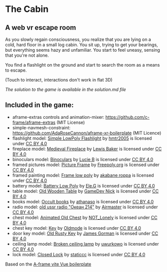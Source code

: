 # The Cabin

## A web vr escape room

As you slowly regain consciousness, you realize that you are lying on a cold, hard floor in a small log cabin. You sit up, trying to get your bearings, but everything seems hazy and unfamiliar. You start to feel uneasy, sensing that you're not alone.

You find a flashlight on the ground and start to search the room as a means to escape.

(Touch to interact, interactions don't work in flat 3D)

*The solution to the game is available in the solution.md file*

## Included in the game:

- aframe-extras controls and animation-mixer: https://github.com/c-frame/aframe-extras  (MIT License)
- simple-navmesh-constraint: https://github.com/AdaRoseCannon/aframe-xr-boilerplate (MIT Licence)
- flashlight model: [Simple LowPoly Flashlight](https://sketchfab.com/3d-models/simple-lowpoly-flashlight-ef137b1e3e9b43d2a6054c65e6d3f8e5) by [hmtr2005](https://sketchfab.com/hmtr2005) is licensed under [CC BY 4.0](https://creativecommons.org/licenses/by/4.0/)
- fireplace model: [Medieval Fireplace](https://sketchfab.com/3d-models/medieval-fireplace-cff078a0eba048578ede96e8232241df) by [Lewis Baker](https://sketchfab.com/LewisBaker) is licensed under [CC BY 4.0](https://creativecommons.org/licenses/by/4.0/)
- binoculars model: [Binoculars](https://sketchfab.com/3d-models/binoculars-8a4df3e1ac3e4fccaec1bebd2016ff31) by [Lucie B](https://sketchfab.com/LucieB) is licensed under [CC BY 4.0](https://creativecommons.org/licenses/by/4.0/)
- framed pictures model: [Picture Frame](https://sketchfab.com/3d-models/picture-frame-a94047d9c35a4db98e5737e47a61ffb5) by [Freepoly.org](https://sketchfab.com/blackrray) is licensed under [CC BY 4.0](https://creativecommons.org/licenses/by/4.0/)
- framed painting model: [Frame low poly](https://sketchfab.com/3d-models/frame-low-poly-4dec910aadb64e539ce2f5eec3a8b979) by [akabane roppa](https://sketchfab.com/akaba) is licensed under [CC BY 4.0](https://creativecommons.org/licenses/by/4.0/)
- battery model: [Battery Low Poly](https://sketchfab.com/3d-models/battery-low-poly-c726f8e634f14a7b9bcde2b96b3f7ba4) by [Ele.G](https://sketchfab.com/unrealengine432) is licensed under [CC BY 4.0](https://creativecommons.org/licenses/by/4.0/)
- table model: [Old Wooden Table](https://sketchfab.com/3d-models/old-wooden-table-e53a5ef2faf84edcaddf49d4d27f366c) by [GameDev Nick](https://sketchfab.com/GameDevNick) is licensed under [CC BY 4.0](https://creativecommons.org/licenses/by/4.0/)
- books model: [Occult books](https://sketchfab.com/3d-models/occult-books-e2c8d4fc5ad04f258fe679861172ca85) by [athanaso](https://sketchfab.com/athanaso) is licensed under [CC BY 4.0](https://creativecommons.org/licenses/by/4.0/)
- radio model: [old ussr radio "Океан 214"](https://sketchfab.com/3d-models/old-ussr-radio-214-8fa526225e3e4c3eae4005e91d2b7938) by [Airmaster](https://sketchfab.com/Airmaster) is licensed under [CC BY 4.0](https://creativecommons.org/licenses/by/4.0/)
- chest model: [Animated Old Chest](https://sketchfab.com/3d-models/animated-old-chest-4477ee9446b34d8e857906816ca5245a) by [NOT_Lonely](https://sketchfab.com/not_lonely) is licensed under [CC BY 4.0](https://creativecommons.org/licenses/by/4.0/)
- chest key model: [Key](https://sketchfab.com/3d-models/key-954fc38123ec4b3f856ce1de9cf0a8c1) by [Oldmode](https://sketchfab.com/Oldmode) is licensed under [CC BY 4.0](https://creativecommons.org/licenses/by/4.0/)
- door key model: [Old Rusty Key](https://sketchfab.com/3d-models/old-rusty-key-8a43dbbd400740a886cc58d0831edc2c) by [James Gorman](https://sketchfab.com/gormangallery) is licensed under [CC BY 4.0](https://creativecommons.org/licenses/by/4.0/)
- ceiling lamp model: [Broken ceiling lamp](https://sketchfab.com/3d-models/broken-ceiling-lamp-1e1ec5d2aac94e94b88340b374803399) by [uwurkowo](https://sketchfab.com/uwurkowo) is licensed under [CC BY 4.0](https://creativecommons.org/licenses/by/4.0/)
- lock model: [Closed Lock](https://sketchfab.com/3d-models/closed-lock-017a558690624beabe08dcbbc88eb25b) by [staticcc](https://sketchfab.com/staticcc) is licensed under [CC BY 4.0](https://creativecommons.org/licenses/by/4.0/)

Based on the [A-frame vite Vue boilerplate](https://github.com/Chabloz/a-frame-vite-vue-boilerplate.git)